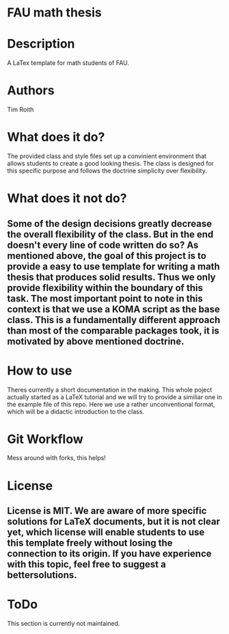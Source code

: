 FAU math thesis
================
# Description
A LaTex template for math students of FAU.
# Authors
Tim Roith
# What does it do?
The provided class and style files set up a convinient environment that 
allows students to create a good looking thesis. The class is designed 
for this specific purpose and follows the doctrine simplicity over 
flexibility.
# What does it not do?

Some of the design decisions greatly decrease the overall flexibility 
of the class. But in the end doesn't every line of code written do so?
As mentioned above, the goal of this project is to provide a easy to use 
template for writing a math thesis that produces solid results. 
Thus we only provide flexibility within the boundary of this task. 
The most important point to note in this context is that we use a
KOMA script as the base class. This is a fundamentally different approach 
than most of the comparable packages took, it is motivated by above mentioned 
doctrine.
--------------------------------------
# How to use
Theres currently a short documentation in the making. This whole poject 
actually started as a LaTeX tutorial and we will try to provide a similiar 
one in the example file of this repo. Here we use a rather unconventional 
format, which will be a didactic introduction to the class.
# Git Workflow
Mess around with forks, this helps!
# License
License is MIT. We are aware of more specific solutions for LaTeX documents, 
but it is not clear yet, which license will enable students to use this 
template freely without losing the connection to its origin. If you have 
experience with this topic, feel free to suggest a bettersolutions.
--------------------------------------
# ToDo
This section is currently not maintained.
